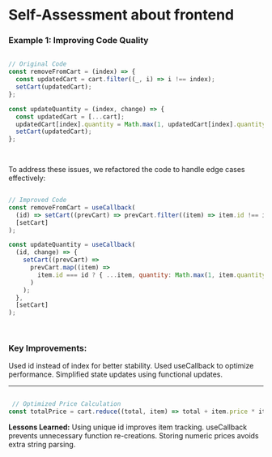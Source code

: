 # Self-Assessment about frontend

### Example 1: Improving Code Quality

 

```javascript

// Original Code
const removeFromCart = (index) => {
  const updatedCart = cart.filter((_, i) => i !== index);
  setCart(updatedCart);
};

const updateQuantity = (index, change) => {
  const updatedCart = [...cart];
  updatedCart[index].quantity = Math.max(1, updatedCart[index].quantity + change);
  setCart(updatedCart);
};

 
```

 

   

To address these issues, we refactored the code to handle edge cases effectively:  

```javascript

// Improved Code
const removeFromCart = useCallback(
  (id) => setCart((prevCart) => prevCart.filter((item) => item.id !== id)),
  [setCart]
);

const updateQuantity = useCallback(
  (id, change) => {
    setCart((prevCart) =>
      prevCart.map((item) =>
        item.id === id ? { ...item, quantity: Math.max(1, item.quantity + change) } : item
      )
    );
  },
  [setCart]
);

 
```

### Key Improvements:

Used id instead of index for better stability.
Used useCallback to optimize performance.
Simplified state updates using functional updates.
 

---

 

```javascript

 // Optimized Price Calculation
const totalPrice = cart.reduce((total, item) => total + item.price * item.quantity, 0);

```

**Lessons Learned:**
Using unique id improves item tracking.
useCallback prevents unnecessary function re-creations.
Storing numeric prices avoids extra string parsing.
  


 
 
